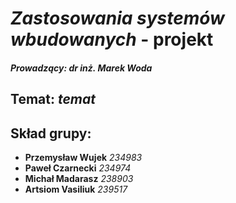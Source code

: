 # *Zastosowania systemów wbudowanych* - projekt
##### Prowadzący: *dr inż. Marek Woda*
## Temat: *temat*
## Skład grupy:
- **Przemysław Wujek** *234983*
- **Paweł Czarnecki** *234974*
- **Michał Madarasz** *238903*
- **Artsiom Vasiliuk** *239517*
